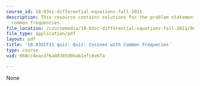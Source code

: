 ```yaml
---
course_id: 18-03sc-differential-equations-fall-2011
description: This resource contains solutions for the problem statements related to
  common frequencies.
file_location: /coursemedia/18-03sc-differential-equations-fall-2011/060cc4eacdf6a08385d0ba61efc8e6fa_MIT18_03SCF11_s21_3quiza.pdf
file_type: application/pdf
layout: pdf
title: '18.03SCF11 quiz: Quiz: Cosines with Common Frequecies'
type: course
uid: 060cc4eacdf6a08385d0ba61efc8e6fa

---
```

None